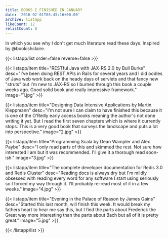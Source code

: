 ```yaml
---
title: BOOKS I FINISHED IN JANUARY
date: '2016-02-01T03:45:16+00:00'
archive: listapp
likeCount: 12
relistCount: 0
---
```


In which you see why I don't get much literature read these days. Inspired by @bookishclaire.

<!--more-->

{{< listapp/list order=false reverse=false >}}

   {{< listapp/item title="RESTful Java with JAX-RS 2.0 by Bull Burke"
      desc="I've been doing REST APIs in Rails for several years and I did oodles of Java web work back on the heady days of servlets and that fancy new \"struts\" but I'm new to JAX-RS so I burned through this book a couple weeks ago. Good solid book and really impressive framework."
      image="1.jpg" >}}

   {{< listapp/item title="Designing Data Intensive Applications by Martin Kleppmann"
      desc="I'm not sure I can claim to have finished this because it is one of the O'Reilly early access books meaning the author's not done writing it yet. But I read the first seven chapters which is where it currently stops. This is a very good book that surveys the landscape and puts a lot into perspective."
      image="2.jpg" >}}

   {{< listapp/item title="Programming Scala by Dean Wampler and Alex Paybe"
      desc="I only read parts of this and skimmed the rest. Not sure how interested I am but it was recommended. I'll give it a thorough read soon-ish."
      image="3.jpg" >}}

   {{< listapp/item title="The complete developer documentation for Redis 3.0 and Redis Cluster"
      desc="Reading docs is always dry but I'm mildly obsessed with reading every word for any software I start using seriously so I forced my way through it. I'll probably re-read most of it in a few weeks."
      image="4.jpg" >}}

   {{< listapp/item title="Evening in the Palace of Reason by James Gains"
      desc="Started this last month, will finish this week. It would break my fathers heart to hear me say this, but I find the parts about Frederick the Great way more interesting than the parts about Bach but all of it is pretty great."
      image="5.jpg" >}}

{{< /listapp/list >}}

